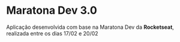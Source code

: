 # Maratona Dev 3.0

Aplicação desenvolvida com base na Maratona Dev da **Rocketseat**, realizada entre os dias 17/02 e 20/02
